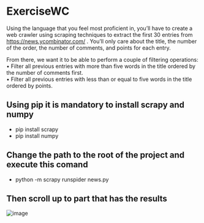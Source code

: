 # ExerciseWC
Using the language that you feel most proficient in, you’ll have to create a web crawler using scraping techniques to extract the first 30 entries from https://news.ycombinator.com/ . You’ll only care about the title, the number of the order, the number of comments, and points for each entry. <br>

From there, we want it to be able to perform a couple of filtering operations:<br>
•	Filter all previous entries with more than five words in the title ordered by the number of comments first.<br>
•	Filter all previous entries with less than or equal to five words in the title ordered by points.<br>

## Using pip it is mandatory to install scrapy and numpy
- pip install scrapy<br>
- pip install numpy
## Change the path to the root of the project and execute this comand
- python -m scrapy runspider news.py

## Then scroll up to part that has the results
![image](https://user-images.githubusercontent.com/62897412/166621537-edafd4f4-4fc2-42e3-a798-62169dbbc794.png)




